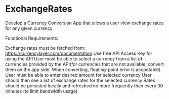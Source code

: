 # ExchangeRates

Develop a Currency Conversion App that allows a user view exchange rates for any given currency


Functional Requirements:

 Exchange rates must be fetched from: https://currencylayer.com/documentation
 Use free API Access Key for using the API
 User must be able to select a currency from a list of currencies provided by the API(for currencies that are not available, convert them on the app side. When converting, floating-point error is accpetable)
 User must be able to enter desired amount for selected currency
 User should then see a list of exchange rates for the selected currency
 Rates should be persisted locally and refreshed no more frequently than every 30 minutes (to limit bandwidth usage)
